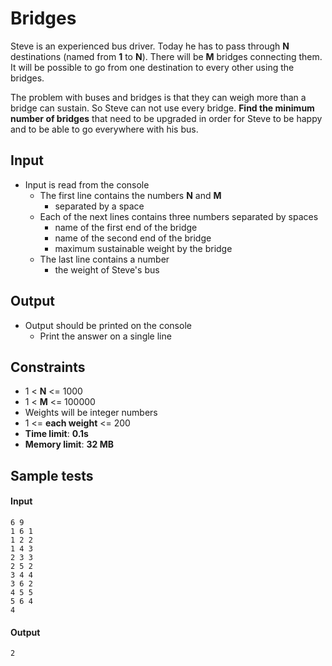 # Bridges

Steve is an experienced bus driver.
Today he has to pass through **N** destinations (named from **1** to **N**).
There will be **M** bridges connecting them.
It will be possible to go from one destination to every other using the bridges.

The problem with buses and bridges is that they can weigh more than a bridge can sustain.
So Steve can not use every bridge.
**Find the minimum number of bridges** that need to be upgraded in order for Steve to be happy and to be able to go everywhere with his bus.

## Input
- Input is read from the console
  - The first line contains the numbers **N** and **M**
    - separated by a space
  - Each of the next lines contains three numbers separated by spaces
    - name of the first end of the bridge
	- name of the second end of the bridge
	- maximum sustainable weight by the bridge
  - The last line contains a number
    - the weight of Steve's bus

## Output
- Output should be printed on the console
  - Print the answer on a single line

## Constraints
- 1 < **N** <= 1000
- 1 < **M** <= 100000
- Weights will be integer numbers
- 1 <= **each weight** <= 200
- **Time limit**: **0.1s**
- **Memory limit**: **32 MB**

## Sample tests

#### Input
```
6 9
1 6 1
1 2 2
1 4 3
2 3 3
2 5 2
3 4 4
3 6 2
4 5 5
5 6 4
4
```

#### Output
```
2
```
